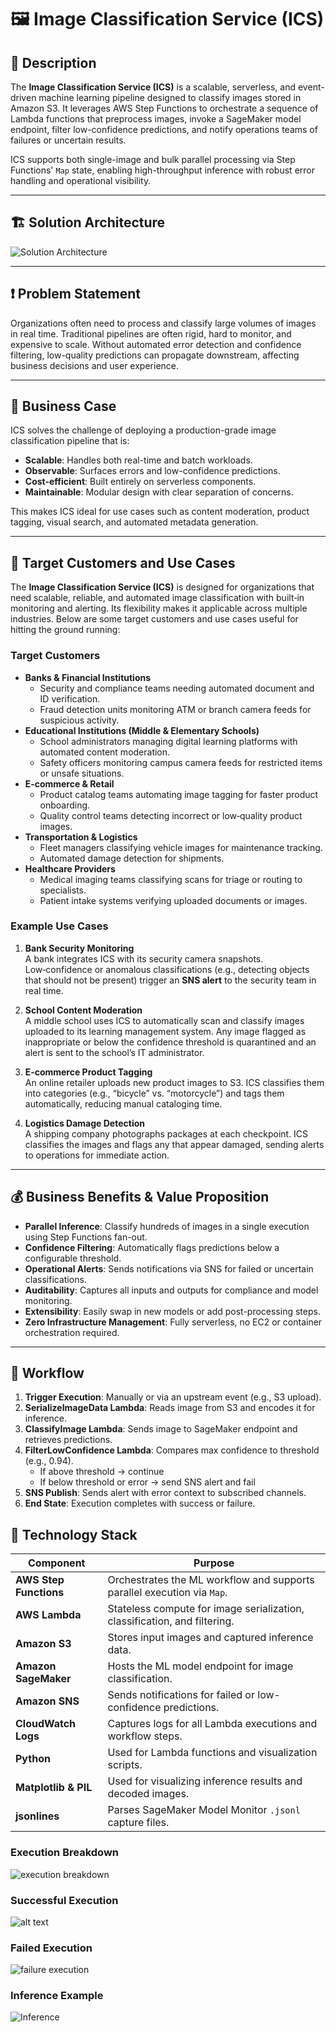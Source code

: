 # 🖼️ Image Classification Service (ICS)

## 📜 Description
The **Image Classification Service (ICS)** is a scalable, serverless, and event-driven machine learning pipeline designed to classify images stored in Amazon S3. It leverages AWS Step Functions to orchestrate a sequence of Lambda functions that preprocess images, invoke a SageMaker model endpoint, filter low-confidence predictions, and notify operations teams of failures or uncertain results.

ICS supports both single-image and bulk parallel processing via Step Functions' `Map` state, enabling high-throughput inference with robust error handling and operational visibility.

---

## 🏗️ Solution Architecture

![Solution Architecture](solution-arch-final.png)

---

## ❗ Problem Statement
Organizations often need to process and classify large volumes of images in real time. Traditional pipelines are often rigid, hard to monitor, and expensive to scale. Without automated error detection and confidence filtering, low-quality predictions can propagate downstream, affecting business decisions and user experience.

---

## 💼 Business Case
ICS solves the challenge of deploying a production-grade image classification pipeline that is:
- **Scalable**: Handles both real-time and batch workloads.
- **Observable**: Surfaces errors and low-confidence predictions.
- **Cost-efficient**: Built entirely on serverless components.
- **Maintainable**: Modular design with clear separation of concerns.

This makes ICS ideal for use cases such as content moderation, product tagging, visual search, and automated metadata generation.

---

## 🎯 Target Customers and Use Cases

The **Image Classification Service (ICS)** is designed for organizations that need scalable, reliable, and automated image classification with built‑in monitoring and alerting. Its flexibility makes it applicable across multiple industries. Below are some target customers and use cases useful for hitting the ground running:

### Target Customers
- **Banks & Financial Institutions**
  - Security and compliance teams needing automated document and ID verification.
  - Fraud detection units monitoring ATM or branch camera feeds for suspicious activity.
- **Educational Institutions (Middle & Elementary Schools)**
  - School administrators managing digital learning platforms with automated content moderation.
  - Safety officers monitoring campus camera feeds for restricted items or unsafe situations.
- **E‑commerce & Retail**
  - Product catalog teams automating image tagging for faster product onboarding.
  - Quality control teams detecting incorrect or low‑quality product images.
- **Transportation & Logistics**
  - Fleet managers classifying vehicle images for maintenance tracking.
  - Automated damage detection for shipments.
- **Healthcare Providers**
  - Medical imaging teams classifying scans for triage or routing to specialists.
  - Patient intake systems verifying uploaded documents or images.

### Example Use Cases
1. **Bank Security Monitoring**  
   A bank integrates ICS with its security camera snapshots. Low‑confidence or anomalous classifications (e.g., detecting objects that should not be present) trigger an **SNS alert** to the security team in real time.

2. **School Content Moderation**  
   A middle school uses ICS to automatically scan and classify images uploaded to its learning management system. Any image flagged as inappropriate or below the confidence threshold is quarantined and an alert is sent to the school’s IT administrator.

3. **E‑commerce Product Tagging**  
   An online retailer uploads new product images to S3. ICS classifies them into categories (e.g., “bicycle” vs. “motorcycle”) and tags them automatically, reducing manual cataloging time.

4. **Logistics Damage Detection**  
   A shipping company photographs packages at each checkpoint. ICS classifies the images and flags any that appear damaged, sending alerts to operations for immediate action.

---

## 💰 Business Benefits & Value Proposition
- **Parallel Inference**: Classify hundreds of images in a single execution using Step Functions fan-out.
- **Confidence Filtering**: Automatically flags predictions below a configurable threshold.
- **Operational Alerts**: Sends notifications via SNS for failed or uncertain classifications.
- **Auditability**: Captures all inputs and outputs for compliance and model monitoring.
- **Extensibility**: Easily swap in new models or add post-processing steps.
- **Zero Infrastructure Management**: Fully serverless, no EC2 or container orchestration required.

---

## 🔄 Workflow
1. **Trigger Execution**: Manually or via an upstream event (e.g., S3 upload).
2. **SerializeImageData Lambda**: Reads image from S3 and encodes it for inference.
3. **ClassifyImage Lambda**: Sends image to SageMaker endpoint and retrieves predictions.
4. **FilterLowConfidence Lambda**: Compares max confidence to threshold (e.g., 0.94).
   - If above threshold → continue
   - If below threshold or error → send SNS alert and fail
5. **SNS Publish**: Sends alert with error context to subscribed channels.
6. **End State**: Execution completes with success or failure.


## 🧰 Technology Stack

| Component         | Purpose                                                                 |
|------------------|-------------------------------------------------------------------------|
| **AWS Step Functions** | Orchestrates the ML workflow and supports parallel execution via `Map`. |
| **AWS Lambda**         | Stateless compute for image serialization, classification, and filtering. |
| **Amazon S3**          | Stores input images and captured inference data.                        |
| **Amazon SageMaker**   | Hosts the ML model endpoint for image classification.                   |
| **Amazon SNS**         | Sends notifications for failed or low-confidence predictions.           |
| **CloudWatch Logs**    | Captures logs for all Lambda executions and workflow steps.             |
| **Python**             | Used for Lambda functions and visualization scripts.                    |
| **Matplotlib & PIL**   | Used for visualizing inference results and decoded images.              |
| **jsonlines**          | Parses SageMaker Model Monitor `.jsonl` capture files.                  |

### Execution Breakdown

![execution breakdown](step-function-execution-breakdown-bulk-items.png)

### Successful Execution

![alt text](step-function-execution-success-sns-setup-bulk-items.png)

### Failed Execution
![failure execution](step-function-execution-failure-sns-notification-bulk-items.png)

### Inference Example
![Inference](inference-viz.png)